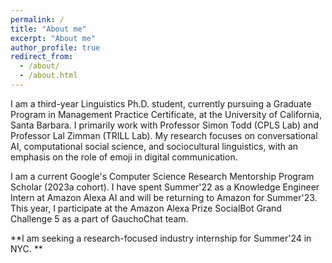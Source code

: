 ```yaml
---
permalink: /
title: "About me"
excerpt: "About me"
author_profile: true
redirect_from: 
  - /about/
  - /about.html
---
```


I am a third-year Linguistics Ph.D. student, currently pursuing a Graduate Program in Management Practice Certificate, at the University of California, Santa Barbara. I primarily work with Professor Simon Todd (CPLS Lab) and Professor Lal Zimman (TRILL Lab). My research focuses on conversational AI, computational social science, and sociocultural linguistics, with an emphasis on the role of emoji in digital communication. 

I am a current Google's Computer Science Research Mentorship Program Scholar (2023a cohort). I have spent Summer'22 as a Knowledge Engineer Intern at Amazon Alexa AI and will be returning to Amazon for Summer'23. This year, I participate at the Amazon Alexa Prize SocialBot Grand Challenge 5 as a part of GauchoChat team. 

**I am seeking a research-focused industry internship for Summer'24 in NYC. 
**



